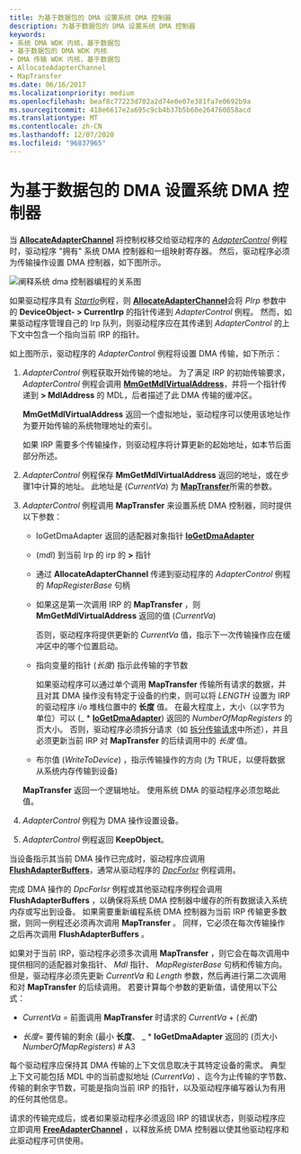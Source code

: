 ```yaml
---
title: 为基于数据包的 DMA 设置系统 DMA 控制器
description: 为基于数据包的 DMA 设置系统 DMA 控制器
keywords:
- 系统 DMA WDK 内核，基于数据包
- 基于数据包的 DMA WDK 内核
- DMA 传输 WDK 内核，基于数据包
- AllocateAdapterChannel
- MapTransfer
ms.date: 06/16/2017
ms.localizationpriority: medium
ms.openlocfilehash: beaf8c77223d702a2d74e0e07e381fa7e0692b9a
ms.sourcegitcommit: 418e6617e2a695c9cb4b37b5b60e264760858acd
ms.translationtype: MT
ms.contentlocale: zh-CN
ms.lasthandoff: 12/07/2020
ms.locfileid: "96837965"
---
```

# <a name="setting-up-the-system-dma-controller-for-packet-based-dma"></a>为基于数据包的 DMA 设置系统 DMA 控制器





当 [**AllocateAdapterChannel**](/windows-hardware/drivers/ddi/wdm/nc-wdm-pallocate_adapter_channel) 将控制权移交给驱动程序的 [*AdapterControl*](/windows-hardware/drivers/ddi/wdm/nc-wdm-driver_control) 例程时，驱动程序 "拥有" 系统 DMA 控制器和一组映射寄存器。 然后，驱动程序必须为传输操作设置 DMA 控制器，如下图所示。

![阐释系统 dma 控制器编程的关系图](images/3dmaptsf.png)

如果驱动程序具有 [*StartIo*](/windows-hardware/drivers/ddi/wdm/nc-wdm-driver_startio)例程，则 [**AllocateAdapterChannel**](/windows-hardware/drivers/ddi/wdm/nc-wdm-pallocate_adapter_channel)会将 *PIrp* 参数中的 **DeviceObject- &gt; CurrentIrp** 的指针传递到 *AdapterControl* 例程。 然而，如果驱动程序管理自己的 Irp 队列，则驱动程序应在其传递到 *AdapterControl* 的上下文中包含一个指向当前 IRP 的指针。

如上图所示，驱动程序的 *AdapterControl* 例程将设置 DMA 传输，如下所示：

1.  *AdapterControl* 例程获取开始传输的地址。 为了满足 IRP 的初始传输要求， *AdapterControl* 例程会调用 [**MmGetMdlVirtualAddress**](./mm-bad-pointer.md)，并将一个指针传递到 **&gt; MdlAddress** 的 MDL，后者描述了此 DMA 传输的缓冲区。

    **MmGetMdlVirtualAddress** 返回一个虚拟地址，驱动程序可以使用该地址作为要开始传输的系统物理地址的索引。

    如果 IRP 需要多个传输操作，则驱动程序将计算更新的起始地址，如本节后面部分所述。

2.  *AdapterControl* 例程保存 **MmGetMdlVirtualAddress** 返回的地址，或在步骤1中计算的地址。 此地址是 (*CurrentVa*) 为 [**MapTransfer**](/windows-hardware/drivers/ddi/wdm/nc-wdm-pmap_transfer)所需的参数。

3.  *AdapterControl* 例程调用 **MapTransfer** 来设置系统 DMA 控制器，同时提供以下参数：

    -   IoGetDmaAdapter 返回的适配器对象指针 [ **IoGetDmaAdapter**](/windows-hardware/drivers/ddi/wdm/nf-wdm-iogetdmaadapter)

    -    (*mdl*) 到当前 Irp 的 irp 的 **&gt;** 指针

    -   通过 **AllocateAdapterChannel** 传递到驱动程序的 *AdapterControl* 例程的 *MapRegisterBase* 句柄

    -   如果这是第一次调用 IRP 的 **MapTransfer** ，则 **MmGetMdlVirtualAddress** 返回的值 (*CurrentVa*) 

        否则，驱动程序将提供更新的 *CurrentVa* 值，指示下一次传输操作应在缓冲区中的哪个位置启动。

    -   指向变量的指针 (*长度*) 指示此传输的字节数

        如果驱动程序可以通过单个调用 **MapTransfer** 传输所有请求的数据，并且对其 DMA 操作没有特定于设备的约束，则可以将 *LENGTH* 设置为 IRP 的驱动程序 i/o 堆栈位置中的 **长度** 值。 在最大程度上，大小（以字节为单位）可以 (\_ \* [**IoGetDmaAdapter**](/windows-hardware/drivers/ddi/wdm/nf-wdm-iogetdmaadapter)) 返回的 *NumberOfMapRegisters* 的页大小。 否则，驱动程序必须拆分请求（如 [拆分传输请求](splitting-dma-transfer-requests.md)中所述），并且必须更新当前 IRP 对 **MapTransfer** 的后续调用中的 *长度* 值。

    -   布尔值 (*WriteToDevice*) ，指示传输操作的方向 (为 TRUE，以便将数据从系统内存传输到设备) 

    **MapTransfer** 返回一个逻辑地址。 使用系统 DMA 的驱动程序必须忽略此值。

4.  *AdapterControl* 例程为 DMA 操作设置设备。

5.  *AdapterControl* 例程返回 **KeepObject**。

当设备指示其当前 DMA 操作已完成时，驱动程序应调用 [**FlushAdapterBuffers**](/windows-hardware/drivers/ddi/wdm/nc-wdm-pflush_adapter_buffers)，通常从驱动程序的 [*DpcForIsr*](/windows-hardware/drivers/ddi/wdm/nc-wdm-io_dpc_routine) 例程调用。

完成 DMA 操作的 *DpcForIsr* 例程或其他驱动程序例程会调用 **FlushAdapterBuffers** ，以确保将系统 DMA 控制器中缓存的所有数据读入系统内存或写出到设备。 如果需要重新编程系统 DMA 控制器为当前 IRP 传输更多数据，则同一例程还必须再次调用 **MapTransfer** 。 同样，它必须在每次传输操作之后再次调用 **FlushAdapterBuffers** 。

如果对于当前 IRP，驱动程序必须多次调用 **MapTransfer** ，则它会在每次调用中提供相同的适配器对象指针、 *Mdl* 指针、 *MapRegisterBase* 句柄和传输方向。 但是，驱动程序必须先更新 *CurrentVa* 和 *Length* 参数，然后再进行第二次调用和对 **MapTransfer** 的后续调用。 若要计算每个参数的更新值，请使用以下公式：

-   *CurrentVa*  = 前面调用 **MapTransfer** 时请求的 *CurrentVa* + (*长度*) 

-   *长度*= 要传输的剩余 (最小 **长度**、 \_ \* **IoGetDmaAdapter** 返回的 (页大小 *NumberOfMapRegisters*) # A3

每个驱动程序应保持其 DMA 传输的上下文信息取决于其特定设备的需求。 典型上下文可能包括 MDL 中的当前虚拟地址 (*CurrentVa*) 、迄今为止传输的字节数、传输的剩余字节数，可能是指向当前 IRP 的指针，以及驱动程序编写器认为有用的任何其他信息。

请求的传输完成后，或者如果驱动程序必须返回 IRP 的错误状态，则驱动程序应立即调用 [**FreeAdapterChannel**](/windows-hardware/drivers/ddi/wdm/nc-wdm-pfree_adapter_channel) ，以释放系统 DMA 控制器以使其他驱动程序和此驱动程序可供使用。

 

